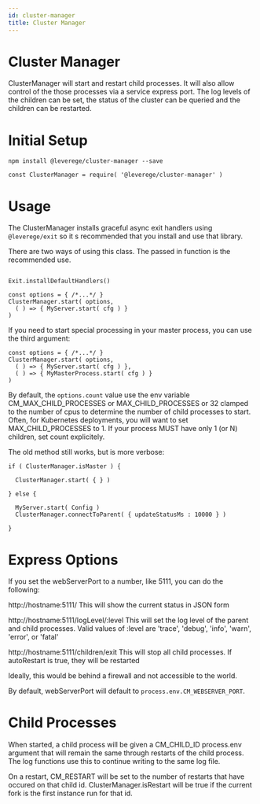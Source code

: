 ```yaml
---
id: cluster-manager
title: Cluster Manager
---
```

# Cluster Manager


ClusterManager will start and restart child processes. It will also allow control
of the those processes via a service express port. The log levels of the children
can be set, the status of the cluster can be queried and the children can be restarted.



# Initial Setup
```
npm install @leverege/cluster-manager --save

const ClusterManager = require( '@leverege/cluster-manager' )

```


# Usage

The ClusterManager installs graceful async exit handlers using ```@leverege/exit``` so it s recommended
that you install and use that library. 

There are two ways of using this class. The passed in function is the recommended use.

```

Exit.installDefaultHandlers()

const options = { /*...*/ }
ClusterManager.start( options, 
  ( ) => { MyServer.start( cfg ) } 
)
```

If you need to start special processing in your master process, you can use the third argument:
```
const options = { /*...*/ }
ClusterManager.start( options, 
  ( ) => { MyServer.start( cfg ) }, 
  ( ) => { MyMasterProcess.start( cfg ) }
)
```
By default, the ```options.count``` value use the env variable CM_MAX_CHILD_PROCESSES or MAX_CHILD_PROCESSES or 32 clamped to the number of cpus to determine the number of child processes to start. Often, for Kubernetes deployments, you will 
want to set MAX_CHILD_PROCESSES to 1. If your process MUST have only 1 (or N) children, set count explicitely.


The old method still works, but is more verbose:

```
if ( ClusterManager.isMaster ) {

  ClusterManager.start( { } )

} else {

  MyServer.start( Config )
  ClusterManager.connectToParent( { updateStatusMs : 10000 } )

}
```

# Express Options

If you set the webServerPort to a number, like 5111, you can do the following:

http://hostname:5111/
  This will show the current status in JSON form

http://hostname:5111/logLevel/:level
  This will set the log level of the parent and child processes. Valid values of :level
are 'trace', 'debug', 'info', 'warn', 'error', or 'fatal'

http://hostname:5111/children/exit
  This will stop all child processes. If autoRestart is true, they will be restarted

Ideally, this would be behind a firewall and not accessible to the world.

By default, webServerPort will default to ```process.env.CM_WEBSERVER_PORT```.


# Child Processes

When started, a child process will be given a CM_CHILD_ID process.env argument that will remain
the same through restarts of the child process. The log functions use this to continue writing to
the same log file.

On a restart, CM_RESTART will be set to the number of restarts that have occured on that child id.
ClusterManager.isRestart will be true if the current fork is the first instance run for that id.

